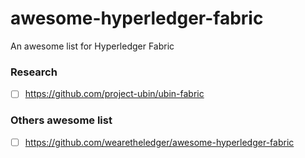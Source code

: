 # awesome-hyperledger-fabric
An awesome list for Hyperledger Fabric

### Research
- [ ] https://github.com/project-ubin/ubin-fabric

### Others awesome list
- [ ] https://github.com/wearetheledger/awesome-hyperledger-fabric

